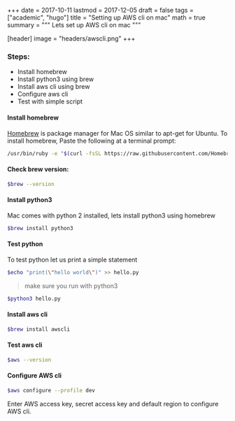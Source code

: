 +++
date = 2017-10-11
lastmod = 2017-12-05
draft = false
tags = ["academic", "hugo"]
title = "Setting up AWS cli on mac"
math = true
summary = """
Lets set up AWS cli on mac
"""

[header]
image = "headers/awscli.png"
+++

### **Steps**:

- Install homebrew
- Install python3 using brew
- Install aws cli using brew
- Configure aws cli
- Test with simple script

#### **Install homebrew**
[Homebrew](https://brew.sh/) is package manager for Mac OS similar to apt-get for Ubuntu. To install homebrew, Paste the following at a terminal prompt:

```bash
/usr/bin/ruby -e "$(curl -fsSL https://raw.githubusercontent.com/Homebrew/install/master/install)"
```
#### **Check brew version:**
```bash
$brew --version
```
#### **Install python3**
Mac comes with python 2 installed, lets install python3 using homebrew

```bash
$brew install python3
```

#### **Test python**
To test python let us print a simple statement
```bash
$echo "print(\"hello world\")" >> hello.py
```

> make sure you run with python3

```bash
$python3 hello.py
```

#### **Install aws cli**

```bash
$brew install awscli
```

#### **Test aws cli**
```bash
$aws --version
```

#### **Configure AWS cli**
```bash
$aws configure --profile dev
```
Enter AWS access key, secret access key and default region to configure AWS cli.
